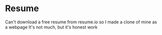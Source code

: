 # Resume
Can't download a free resume from resume.io so I made a clone of mine as a webpage
It's not much, but it's honest work
